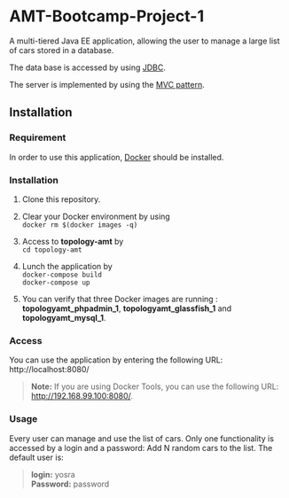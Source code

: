 # AMT-Bootcamp-Project-1
A multi-tiered Java EE application, allowing the user to manage a large list of cars stored in a database.

The data base is accessed by using [JDBC](http://www.oracle.com/technetwork/java/javase/jdbc/index.html).

The server is implemented by using the [MVC pattern](https://www.tutorialspoint.com/design_pattern/mvc_pattern.htm).

## Installation
### Requirement
In order to use this application, [Docker](https://docs.docker.com/engine/installation/) should be installed.

### Installation
1. Clone this repository.
2. Clear your Docker environment by using  
 `docker rm $(docker images -q)`

3. Access to **topology-amt** by  
 `cd topology-amt`

4. Lunch the application by  
`docker-compose build`  
 `docker-compose up`

5. You can verify that three Docker images are running : **topologyamt_phpadmin_1**, **topologyamt_glassfish_1** and **topologyamt_mysql_1**.

### Access
You can use the application by entering the following URL:  http://localhost:8080/
 >**Note:** If you are using Docker Tools, you can use the following URL: http://192.168.99.100:8080/.

 ### Usage
 Every user can manage and use the list of cars.
 Only one functionality is accessed by a login and a password: Add N random cars to the list. The default user is:  
 > **login:** yosra   
 **Password:**  password
